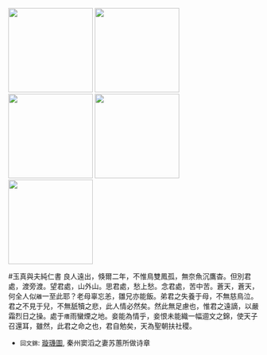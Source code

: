 [//]: # (scanned texts)
<img src="http://library.ctext.org/s1890343/s1890343_0026.png" width="170">
<img src="http://library.ctext.org/s1890343/s1890343_0025.png" width="170">
<img src="http://library.ctext.org/s1890343/s1890343_0024.png" width="170">
<img src="http://library.ctext.org/s1890343/s1890343_0023.png" width="170">
<img src="http://library.ctext.org/s1890343/s1890343_0022.png" width="170">

[//]: # (texts)
#玉真與夫純仁書
良人遠出，倏爾二年，不惟鳥雙鳳孤，無奈魚沉鷹杳。但別君處，渡旁渡。望君處，山外山。思君處，愁上愁。念君處，苦中苦。蒼天，蒼天，何全人似`離`一至此耶？老母辜忘恙，雛兄亦能飯。弟君之失養于母，不無慈鳥泣。君之不見于兒，不無舐犢之悲，此人情必然矣。然此無足慮也，惟君之遠謫，以嚴霜烈日之操。處于`癢`雨蠻煙之地。妾能為情乎，妾恨未能織一幅逥文之錦，使天子召還耳，雖然，此君之命之也，君自勉矣，天為聖朝扶社稷。

- `回文錦`: [璇璣圖](https://zh.wikipedia.org/wiki/%E7%92%87%E7%8E%91%E5%9B%BE), 秦州窦滔之妻苏蕙所做诗章
